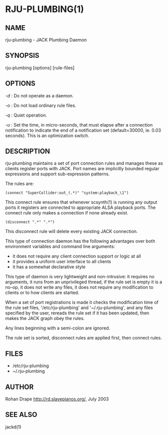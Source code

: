 RJU-PLUMBING(1)
===============

NAME
----
rju-plumbing - JACK Plumbing Daemon

SYNOPSIS
--------
rju-plumbing [options] [rule-files]

OPTIONS
-------
*-d*
:   Do not operate as a daemon.

*-o*
:   Do not load ordinary rule files.

*-q*
:   Quiet operation.

*-u*
:   Set the time, in micro-seconds, that must elapse after a
    connection notification to indicate the end of a notification set
    (default=30000, ie. 0.03 seconds).  This is an optimization switch.

DESCRIPTION
-----------
rju-plumbing maintains a set of port connection rules and manages
these as clients register ports with JACK.  Port names are implicitly
bounded regular expressions and support sub-expression patterns.

The rules are:

    (connect "SuperCollider:out_(.*)" "system:playback_\1")

This connect rule ensures that whenever scsynth(1) is running any
output ports it registers are connected to appropriate ALSA playback
ports.  The connect rule only makes a connection if none already
exist.

    (disconnect ".*" ".*")

This disconnect rule will delete every existing JACK connection.

<!--
    (also-connect "system:playback_1" "rju-udp-[0-9]*:in_1")

This also-connect rule ensures that when rju-udp(1) is running in
send mode all signals that are ordinarily sent to the local audio
interface will also be sent to the network destination.  The
also-connect aliasing applies to both the left and right hand side of
connect rules.

    (connect-exclusive "SuperCollider:out_(.*)" "ardour:sc3_in_\1/in 1")

This connect-exclusive rule ensures that if SuperCollider and an
ardour(1) session with appropriate tracks are both running that
SuperCollider gets connected to ardour and disconnected from
everything else.
-->

This type of connection daemon has the following advantages over both
environment variables and command line arguments:

* it does not require any client connection support or logic at all
* it provides a uniform user interface to all clients
* it has a somewhat declarative style

This type of daemon is very lightweight and non-intrusive: it requires
no arguments, it runs from an unprivileged thread, if the rule set is
empty it is a no-op, it does not write any files, it does not require
any modification to clients or to how clients are started.

When a set of port registrations is made it checks the modification
time of the rule set files, '/etc/rju-plumbing' and
'~/.rju-plumbing', and any files specified by the user, rereads the
rule set if it has been updated, then makes the JACK graph obey the
rules.

Any lines beginning with a semi-colon are ignored.

The rule set is sorted, disconnect rules are applied first, then
connect rules.

FILES
-----
* /etc/rju-plumbing
* ~/.rju-plumbing

AUTHOR
------
Rohan Drape <http://rd.slavepianos.org/>, July 2003

SEE ALSO
--------
jackd(1)

